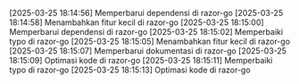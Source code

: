 [2025-03-25 18:14:56] Memperbarui dependensi di razor-go
[2025-03-25 18:14:58] Menambahkan fitur kecil di razor-go
[2025-03-25 18:15:00] Memperbarui dependensi di razor-go
[2025-03-25 18:15:02] Memperbaiki typo di razor-go
[2025-03-25 18:15:05] Menambahkan fitur kecil di razor-go
[2025-03-25 18:15:07] Memperbarui dokumentasi di razor-go
[2025-03-25 18:15:09] Optimasi kode di razor-go
[2025-03-25 18:15:11] Memperbaiki typo di razor-go
[2025-03-25 18:15:13] Optimasi kode di razor-go
